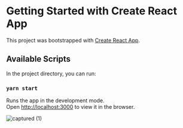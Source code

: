 # Getting Started with Create React App

This project was bootstrapped with [Create React App](https://github.com/facebook/create-react-app).

## Available Scripts

In the project directory, you can run:

### `yarn start`

Runs the app in the development mode.\
Open [http://localhost:3000](http://localhost:3000) to view it in the browser.

![captured (1)](https://user-images.githubusercontent.com/53521650/110577262-0f086d80-8141-11eb-9f62-b9fb7ba218a7.gif)


